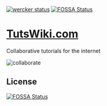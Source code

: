 [![wercker status](https://app.wercker.com/status/869c3599ae2b088beafa8aeca93b1483/s/master "wercker status")](https://app.wercker.com/project/byKey/869c3599ae2b088beafa8aeca93b1483)
[![FOSSA Status](https://app.fossa.com/api/projects/git%2Bgithub.com%2Fchankeypathak%2Fsource.svg?type=shield)](https://app.fossa.com/projects/git%2Bgithub.com%2Fchankeypathak%2Fsource?ref=badge_shield)

# [TutsWiki.com](https://tutswiki.com)
Collaborative tutorials for the internet

![collaborate](https://github.com/TutsWiki/source/blob/master/static/img/collaborate.png "Collaborate")


## License
[![FOSSA Status](https://app.fossa.com/api/projects/git%2Bgithub.com%2Fchankeypathak%2Fsource.svg?type=large)](https://app.fossa.com/projects/git%2Bgithub.com%2Fchankeypathak%2Fsource?ref=badge_large)